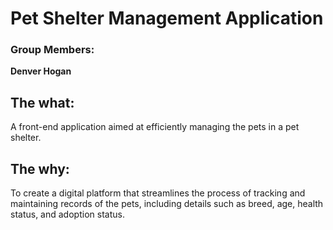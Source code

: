 # Pet Shelter Management Application

### Group Members:
**Denver Hogan**

## The what:
A front-end application aimed at efficiently managing the pets in a pet shelter.

## The why:
To create a digital platform that streamlines the process of tracking and maintaining records of the pets, including details such as breed, age, health status, and adoption status.
